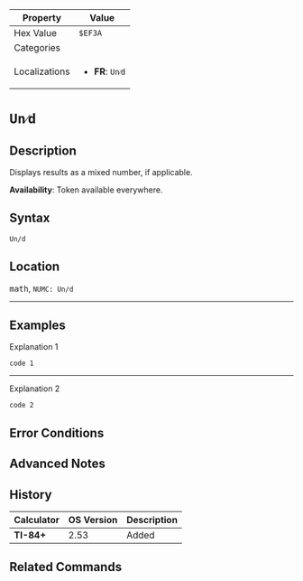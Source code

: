 | Property      | Value |
|---------------|-------|
| Hex Value     | `$EF3A`|
| Categories    | <ul></ul> |
| Localizations | <ul><li><b>FR</b>: `Un⁄d`</li></ul> |

# `Un⁄d`

## Description
Displays results as a mixed number, if applicable.


<b>Availability</b>: Token available everywhere.

## Syntax
`Un/d`

## Location
<kbd>math</kbd>, `NUMC: Un/d`
<hr>

## Examples

Explanation 1
```ti-basic
code 1
```
---
Explanation 2
```ti-basic
code 2
```

## Error Conditions


## Advanced Notes


## History
| Calculator | OS Version | Description |
|------------|------------|-------------|
| <b>TI-84+</b> | 2.53 | Added

## Related Commands

    
